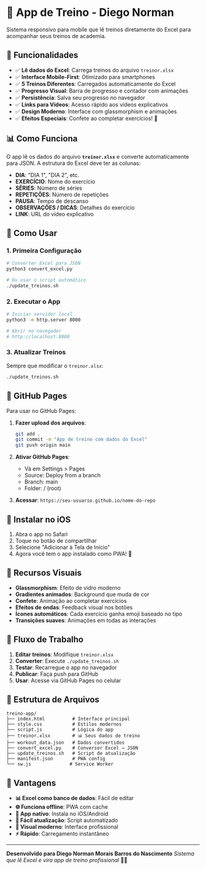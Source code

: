# 💪 App de Treino - Diego Norman

Sistema responsivo para mobile que lê treinos diretamente do Excel para acompanhar seus treinos de academia.

## 🚀 Funcionalidades

- ✅ **Lê dados do Excel**: Carrega treinos do arquivo `treinor.xlsx`
- ✅ **Interface Mobile-First**: Otimizado para smartphones
- ✅ **5 Treinos Diferentes**: Carregados automaticamente do Excel
- ✅ **Progresso Visual**: Barra de progresso e contador com animações
- ✅ **Persistência**: Salva seu progresso no navegador
- ✅ **Links para Vídeos**: Acesso rápido aos vídeos explicativos
- ✅ **Design Moderno**: Interface com glassmorphism e animações
- ✅ **Efeitos Especiais**: Confete ao completar exercícios! 🎊

## 📊 Como Funciona

O app lê os dados do arquivo **`treinor.xlsx`** e converte automaticamente para JSON. 
A estrutura do Excel deve ter as colunas:
- **DIA**: "DIA 1", "DIA 2", etc.
- **EXERCÍCIO**: Nome do exercício
- **SÉRIES**: Número de séries
- **REPETIÇÕES**: Número de repetições
- **PAUSA**: Tempo de descanso
- **OBSERVAÇÕES / DICAS**: Detalhes do exercício
- **LINK**: URL do vídeo explicativo

## 🔧 Como Usar

### 1. Primeira Configuração
```bash
# Converter Excel para JSON
python3 convert_excel.py

# Ou usar o script automático
./update_treinos.sh
```

### 2. Executar o App
```bash
# Iniciar servidor local
python3 -m http.server 8000

# Abrir no navegador
# http://localhost:8000
```

### 3. Atualizar Treinos
Sempre que modificar o `treinor.xlsx`:
```bash
./update_treinos.sh
```

## 📱 GitHub Pages

Para usar no GitHub Pages:

1. **Fazer upload dos arquivos**:
   ```bash
   git add .
   git commit -m "App de treino com dados do Excel"
   git push origin main
   ```

2. **Ativar GitHub Pages**:
   - Vá em Settings > Pages
   - Source: Deploy from a branch
   - Branch: main
   - Folder: / (root)

3. **Acessar**: `https://seu-usuario.github.io/nome-do-repo`

## 📱 Instalar no iOS

1. Abra o app no Safari
2. Toque no botão de compartilhar
3. Selecione "Adicionar à Tela de Início"
4. Agora você tem o app instalado como PWA! 📱

## 🎨 Recursos Visuais

- **Glassmorphism**: Efeito de vidro moderno
- **Gradientes animados**: Background que muda de cor
- **Confete**: Animação ao completar exercícios
- **Efeitos de ondas**: Feedback visual nos botões
- **Ícones automáticos**: Cada exercício ganha emoji baseado no tipo
- **Transições suaves**: Animações em todas as interações

## 🔄 Fluxo de Trabalho

1. **Editar treinos**: Modifique `treinor.xlsx`
2. **Converter**: Execute `./update_treinos.sh`
3. **Testar**: Recarregue o app no navegador
4. **Publicar**: Faça push para GitHub
5. **Usar**: Acesse via GitHub Pages no celular

## 📁 Estrutura de Arquivos

```
treino-app/
├── index.html          # Interface principal
├── style.css           # Estilos modernos
├── script.js           # Lógica do app
├── treinor.xlsx        # 📊 Seus dados de treino
├── workout_data.json   # Dados convertidos
├── convert_excel.py    # Conversor Excel → JSON
├── update_treinos.sh   # Script de atualização
├── manifest.json       # PWA config
└── sw.js              # Service Worker
```

## 🎯 Vantagens

- **📊 Excel como banco de dados**: Fácil de editar
- **🌐 Funciona offline**: PWA com cache
- **📱 App nativo**: Instala no iOS/Android
- **🔄 Fácil atualização**: Script automatizado
- **🎨 Visual moderno**: Interface profissional
- **⚡ Rápido**: Carregamento instantâneo

---

**Desenvolvido para Diego Norman Morais Barros do Nascimento**
*Sistema que lê Excel e vira app de treino profissional* 💪✨
